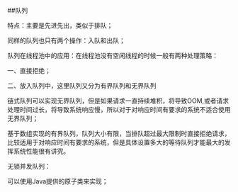 ##队列

特点：主要是先进先出，类似于排队；

同样的队列也只有两个操作：入队和出队；

队列在线程池中的应用：在线程池没有空闲线程的时候一般有两种处理策略：

一、直接拒绝；

二、放入队列中，这里队列又分为有界队列和无界队列

链式队列可以实现无界队列，但是如果请求一直持续堆积，将导致OOM,或者请求处理时间过长，将导致系统响应慢，所以对于对响应时间有要求的系统不适合使用无界队列；

基于数组实现的有界队列，队列大小有限，当排队超过最大限制时直接拒绝请求，比较适用于对响应时间有要求的系统，但是具体设置多大的等待队列才能最大的发挥系统性能很有讲究。

无锁并发队列：

可以使用Java提供的原子类来实现；
